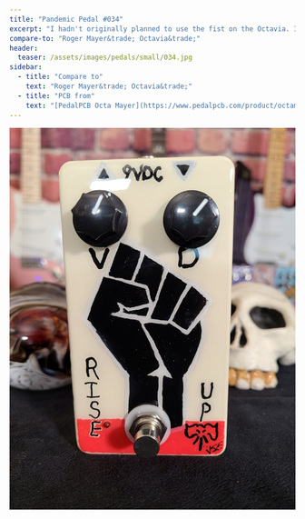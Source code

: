 ```yaml
---
title: "Pandemic Pedal #034"
excerpt: "I hadn't originally planned to use the fist on the Octavia. I did plan to use the cream enclosure though. I also wanted to pay tribute to the struggle. It really is time that the people start to rise up and fight for their rights."
compare-to: "Roger Mayer&trade; Octavia&trade;"
header:
  teaser: /assets/images/pedals/small/034.jpg
sidebar:
  - title: "Compare to"
    text: "Roger Mayer&trade; Octavia&trade;"
  - title: "PCB from"
    text: "[PedalPCB Octa Mayer](https://www.pedalpcb.com/product/octamayer/)"
---
```


![header](/assets/images/pedals/034.jpg)
